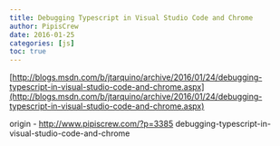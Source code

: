 ```yaml
---
title: Debugging Typescript in Visual Studio Code and Chrome
author: PipisCrew
date: 2016-01-25
categories: [js]
toc: true
---
```


[http://blogs.msdn.com/b/jtarquino/archive/2016/01/24/debugging-typescript-in-visual-studio-code-and-chrome.aspx](http://blogs.msdn.com/b/jtarquino/archive/2016/01/24/debugging-typescript-in-visual-studio-code-and-chrome.aspx)

origin - http://www.pipiscrew.com/?p=3385 debugging-typescript-in-visual-studio-code-and-chrome